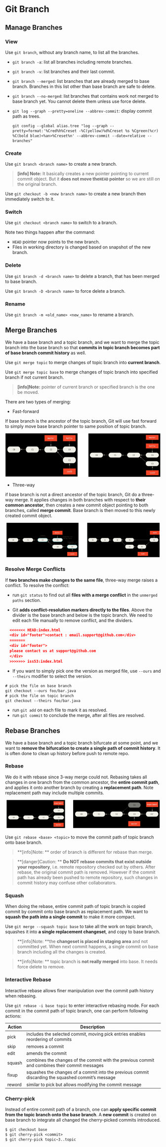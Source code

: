 # Git Branch

## Manage Branches

### View

Use `git branch`, without any branch name, to list all the branches.

- `git branch -a`: list all branches including remote branches. 

- `git branch -v`: list branches and their last commit. 

- `git branch --merged`: list branches that are already merged to base branch. Branches in this list other than base branch are safe to delete. 

- `git branch --no-merged`: list branches that contains work not merged to base branch yet. You cannot delete them unless use force delete. 

- `git log --graph --pretty=oneline --abbrev-commit`: display commit path as trees.

  ```shell
  git config --global alias.tree "log --graph --pretty=format:'%Cred%h%Creset -%C(yellow)%d%Creset %s %Cgreen(%cr) %C(bold blue)<%an>%Creset%n' --abbrev-commit --date=relative --branches"
  ```

### Create

Use `git branch <branch name>` to create a new branch. 

> **[info] Note:** It basically creates a new pointer pointing to current commit object. But it **does not move the`HEAD` pointer** so we are still on the original branch. 

Use `git checkout -b <new branch name>` to create a new branch then immediately switch to it. 

### Switch

Use `git checkout <branch name>` to switch to a branch. 

Note two things happen after the command:

- `HEAD` pointer now points to the new branch.
- Files in working directory is changed based on snapshot of the new branch. 

### Delete

Use `git branch -d <branch name>` to delete a branch, that has been merged to base branch. 

Use `git branch -D <branch name>` to force delete a branch. 

### Rename

Use `git branch -m <old_name> <new_name>` to rename a branch. 

## Merge Branches

We have a base branch and a topic branch, and we want to merge the topic branch into the base branch so that **commits in topic branch becomes part of base branch commit history** as well. 

Use `git merge topic` to merge changes of topic branch into **current branch**. 

Use `git merge topic base` to merge changes of topic branch into specified branch if not current branch. 

> **[info]Note:** pointer of current branch or specified branch is the one be moved. 

There are two types of merging: 

- Fast-forward

If base branch is the ancestor of the topic branch, Git will use fast forward to simply move base branch pointer to same position of topic branch. 

![fast forward merge](res/fast-forward.png)

- Three-way

if base branch is not a direct ancestor of the topic branch, Git do a three-way merge. It applies changes in both branches with respect to **their common ancestor**, then creates a new commit object pointing to both branches, called **merge commit**. Base branch is then moved to this newly created commit object. 

![base merge](res/base-merge.png)

### Resolve Merge Conflicts

If **two branches make changes to the same file**, three-way merge raises a conflict. To resolve the conflict: 

- run `git status` to find out all **files with a merge conflict** in the `unmerged paths` section.  

- Git **adds conflict-resolution markers directly to the files**. Above the divider is the base branch and below is the topic branch. We need to edit each file manually to remove conflict, and the dividers.

```json
  <<<<<<< HEAD:index.html
  <div id="footer">contact : email.support@github.com</div>
  =======
  <div id="footer">
  please contact us at support@github.com
  </div>
  >>>>>>> iss53:index.html
```

- If you want to simply pick one the version as merged file, use `--ours` and `--theirs` modifier to select the version.

```shell
# pick the file on base branch
git checkout --ours foo/bar.java
# pick the file on topic branch
git checkout --theirs foo/bar.java
```

- run `git add` on each file to mark it as resolved. 
- run `git commit` to conclude the merge, after all files are resolved. 

## Rebase Branches

We have a base branch and a topic branch bifurcate at some point, and we want to **remove the bifurcation to create a single path of commit history**.  It is often done to clean up history before push to remote repo. 

### Rebase

We do it with rebase since 3-way merge could not. Rebasing takes all changes in one branch from the common ancestor, the **entire commit path**, and applies it onto another branch by creating a **replacement path**. Note replacement path may include multiple commits. 

![Rebasing the change introduced in `C4` onto `C3`](./res/rebase.png)

Use `git rebase <base> <topic>` to move the commit path of topic branch onto base branch. 

> **[info]Note: ** order of branch is different for rebase than merge. 

> **[danger]Caution: ** **Do NOT rebase commits that exist outside your repository**, i.e. remote repository checked out by others. After rebase, the original commit path is removed. However if the commit path has already been pushed to remote repository, such changes in commit history may confuse other collaborators. 

### Squash

When doing the rebase, entire commit path of topic branch is copied commit by commit onto base branch as replacement path. We want to **squash the path into a single commit** to make it more compact. 

Use `git merge --squash topic base` to take all the work on topic branch, squashes it into **a single replacement changeset**, and copy to base branch. 

> **[info]Note: **the **changeset is placed in staging area** and not committed yet. When next commit happens, a single commit on base branch including all the changes is created. 

> **[info]Note: ** topic branch is **not really merged** into base. It needs force delete to remove. 

### Interactive Rebase

Interactive rebase allows finer manipulation over the commit path history when rebasing.

Use `git rebase -i base topic` to enter interactive rebasing mode. For each commit in the commit path of topic branch, one can perform following actions: 

| Action | Description                              |
| ------ | ---------------------------------------- |
| pick   | includes the selected commit, moving pick entries enables reordering of commits |
| skip   | removes a commit                         |
| edit   | amends the commit                        |
| squash | combines the changes of the commit with the previous commit and combines their commit messages |
| fixup  | squashes the changes of a commit into the previous commit discarding the squashed commit’s message |
| reword | similar to pick but allows modifying the commit message |

### Cherry-pick

Instead of entire commit path of a branch, one can **apply specific commit from the topic branch onto the base branch**. A **new commit** is created on base branch to integrate all changed the cherry-picked commits introduced. 

```shell
$ git checkout base
$ git cherry-pick <commit> 
$ git cherry-pick topic~3..topic
```


